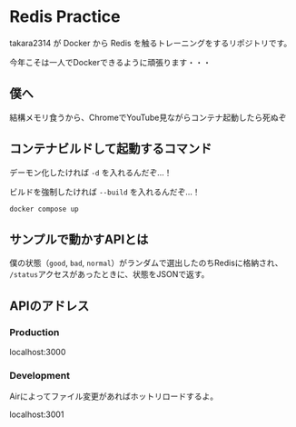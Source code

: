 # Redis Practice
takara2314 が Docker から Redis を触るトレーニングをするリポジトリです。

今年こそは一人でDockerできるように頑張ります・・・

## 僕へ

結構メモリ食うから、ChromeでYouTube見ながらコンテナ起動したら死ぬぞ

## コンテナビルドして起動するコマンド
デーモン化したければ `-d` を入れるんだぞ…！

ビルドを強制したければ `--build` を入れるんだぞ…！

```bash
docker compose up
```

## サンプルで動かすAPIとは

僕の状態（`good`, `bad`, `normal`）がランダムで選出したのちRedisに格納され、
`/status`アクセスがあったときに、状態をJSONで返す。

## APIのアドレス

### Production

localhost:3000

### Development

Airによってファイル変更があればホットリロードするよ。

localhost:3001
